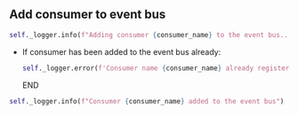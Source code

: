 ## Add consumer to event bus

```python
self._logger.info(f"Adding consumer {consumer_name} to the event bus...")
```

* If consumer has been added to the event bus already:
  ```python
  self._logger.error(f'Consumer name {consumer_name} already registered. Skipping...')
  ```
  END

```python
self._logger.info(f"Consumer {consumer_name} added to the event bus")
```